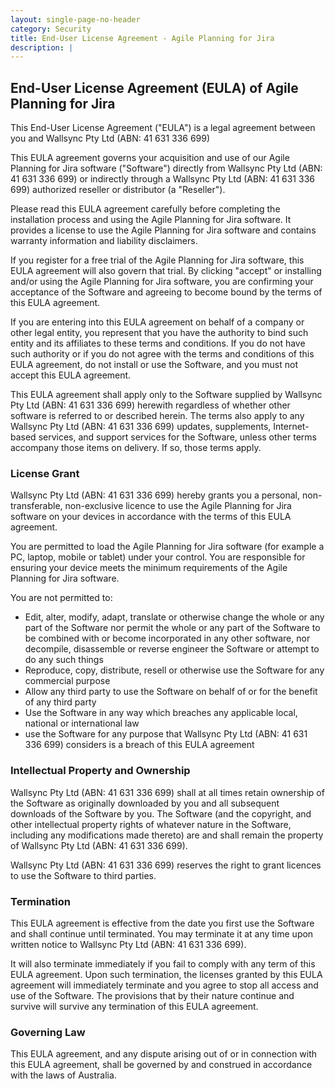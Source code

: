 ```yaml
---
layout: single-page-no-header
category: Security
title: End-User License Agreement - Agile Planning for Jira
description: |
---
```



<h2>End-User License Agreement (EULA) of <span class="app_name">Agile Planning for Jira</span></h2>

<p>This End-User License Agreement ("EULA") is a legal agreement between you and <span class="company_name">Wallsync Pty Ltd (ABN: 41 631 336 699)</span></p>

<p>This EULA agreement governs your acquisition and use of our <span class="app_name">Agile Planning for Jira</span> software ("Software") directly from <span class="company_name">Wallsync Pty Ltd (ABN: 41 631 336 699)</span> or indirectly through a <span class="company_name">Wallsync Pty Ltd (ABN: 41 631 336 699)</span> authorized reseller or distributor (a "Reseller").</p>

<p>Please read this EULA agreement carefully before completing the installation process and using the <span class="app_name">Agile Planning for Jira</span> software. It provides a license to use the <span class="app_name">Agile Planning for Jira</span> software and contains warranty information and liability disclaimers.</p>

<p>If you register for a free trial of the <span class="app_name">Agile Planning for Jira</span> software, this EULA agreement will also govern that trial. By clicking "accept" or installing and/or using the <span class="app_name">Agile Planning for Jira</span> software, you are confirming your acceptance of the Software and agreeing to become bound by the terms of this EULA agreement.</p>

<p>If you are entering into this EULA agreement on behalf of a company or other legal entity, you represent that you have the authority to bind such entity and its affiliates to these terms and conditions. If you do not have such authority or if you do not agree with the terms and conditions of this EULA agreement, do not install or use the Software, and you must not accept this EULA agreement.</p>

<p>This EULA agreement shall apply only to the Software supplied by <span class="company_name">Wallsync Pty Ltd (ABN: 41 631 336 699)</span> herewith regardless of whether other software is referred to or described herein. The terms also apply to any <span class="company_name">Wallsync Pty Ltd (ABN: 41 631 336 699)</span> updates, supplements, Internet-based services, and support services for the Software, unless other terms accompany those items on delivery. If so, those terms apply. 

<h3>License Grant</h3>

<p><span class="company_name">Wallsync Pty Ltd (ABN: 41 631 336 699)</span> hereby grants you a personal, non-transferable, non-exclusive licence to use the <span class="app_name">Agile Planning for Jira</span> software on your devices in accordance with the terms of this EULA agreement.</p>

<p>You are permitted to load the <span class="app_name">Agile Planning for Jira</span> software (for example a PC, laptop, mobile or tablet) under your control. You are responsible for ensuring your device meets the minimum requirements of the <span class="app_name">Agile Planning for Jira</span> software.</p>

<p>You are not permitted to:</p>

<ul>
<li>Edit, alter, modify, adapt, translate or otherwise change the whole or any part of the Software nor permit the whole or any part of the Software to be combined with or become incorporated in any other software, nor decompile, disassemble or reverse engineer the Software or attempt to do any such things</li>
<li>Reproduce, copy, distribute, resell or otherwise use the Software for any commercial purpose</li>
<li>Allow any third party to use the Software on behalf of or for the benefit of any third party</li>
<li>Use the Software in any way which breaches any applicable local, national or international law</li>
<li>use the Software for any purpose that <span class="company_name">Wallsync Pty Ltd (ABN: 41 631 336 699)</span> considers is a breach of this EULA agreement</li>
</ul>

<h3>Intellectual Property and Ownership</h3>

<p><span class="company_name">Wallsync Pty Ltd (ABN: 41 631 336 699)</span> shall at all times retain ownership of the Software as originally downloaded by you and all subsequent downloads of the Software by you. The Software (and the copyright, and other intellectual property rights of whatever nature in the Software, including any modifications made thereto) are and shall remain the property of <span class="company_name">Wallsync Pty Ltd (ABN: 41 631 336 699)</span>.</p>

<p><span class="company_name">Wallsync Pty Ltd (ABN: 41 631 336 699)</span> reserves the right to grant licences to use the Software to third parties.</p>

<h3>Termination</h3>

<p>This EULA agreement is effective from the date you first use the Software and shall continue until terminated. You may terminate it at any time upon written notice to <span class="company_name">Wallsync Pty Ltd (ABN: 41 631 336 699)</span>.</p>

<p>It will also terminate immediately if you fail to comply with any term of this EULA agreement. Upon such termination, the licenses granted by this EULA agreement will immediately terminate and you agree to stop all access and use of the Software. The provisions that by their nature continue and survive will survive any termination of this EULA agreement.</p>

<h3>Governing Law</h3>

<p>This EULA agreement, and any dispute arising out of or in connection with this EULA agreement, shall be governed by and construed in accordance with the laws of <span class="country">Australia</span>.</p>